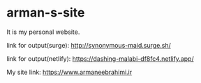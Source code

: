 # arman-s-site

It is my personal website.

link for output(surge): http://synonymous-maid.surge.sh/

link for output(netlify): https://dashing-malabi-df8fc4.netlify.app/

My site link: https://www.armaneebrahimi.ir
